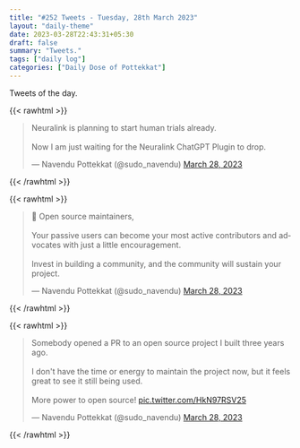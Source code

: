 ```yaml
---
title: "#252 Tweets - Tuesday, 28th March 2023"
layout: "daily-theme"
date: 2023-03-28T22:43:31+05:30
draft: false
summary: "Tweets."
tags: ["daily log"]
categories: ["Daily Dose of Pottekkat"]
---
```


Tweets of the day.

{{< rawhtml >}}
<blockquote class="twitter-tweet"><p lang="en" dir="ltr">Neuralink is planning to start human trials already.<br><br>Now I am just waiting for the Neuralink ChatGPT Plugin to drop.</p>&mdash; Navendu Pottekkat (@sudo_navendu) <a href="https://twitter.com/sudo_navendu/status/1640661726587748352?ref_src=twsrc%5Etfw">March 28, 2023</a></blockquote> <script async src="https://platform.twitter.com/widgets.js" charset="utf-8"></script>
{{< /rawhtml >}}

{{< rawhtml >}}
<blockquote class="twitter-tweet"><p lang="en" dir="ltr">📣 Open source maintainers,<br><br>Your passive users can become your most active contributors and advocates with just a little encouragement.<br><br>Invest in building a community, and the community will sustain your project.</p>&mdash; Navendu Pottekkat (@sudo_navendu) <a href="https://twitter.com/sudo_navendu/status/1640587508667826178?ref_src=twsrc%5Etfw">March 28, 2023</a></blockquote> <script async src="https://platform.twitter.com/widgets.js" charset="utf-8"></script>
{{< /rawhtml >}}

{{< rawhtml >}}
<blockquote class="twitter-tweet"><p lang="en" dir="ltr">Somebody opened a PR to an open source project I built three years ago.<br><br>I don&#39;t have the time or energy to maintain the project now, but it feels great to see it still being used.<br><br>More power to open source! <a href="https://t.co/HkN97RSV25">pic.twitter.com/HkN97RSV25</a></p>&mdash; Navendu Pottekkat (@sudo_navendu) <a href="https://twitter.com/sudo_navendu/status/1640583999050399752?ref_src=twsrc%5Etfw">March 28, 2023</a></blockquote> <script async src="https://platform.twitter.com/widgets.js" charset="utf-8"></script>
{{< /rawhtml >}}
